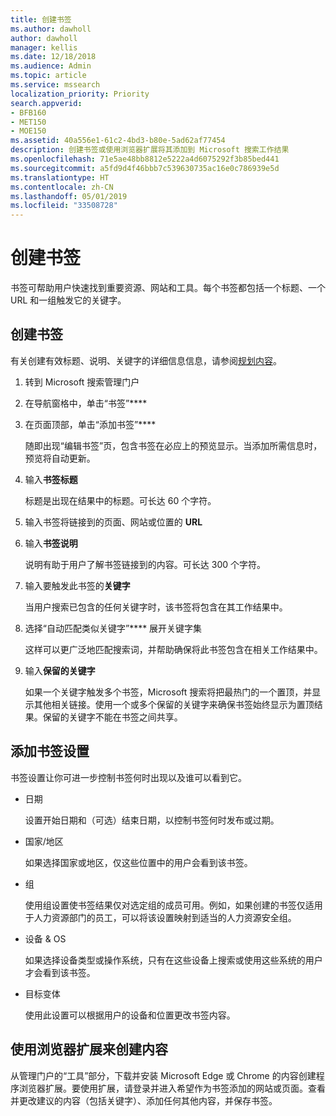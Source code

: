 ```yaml
---
title: 创建书签
ms.author: dawholl
author: dawholl
manager: kellis
ms.date: 12/18/2018
ms.audience: Admin
ms.topic: article
ms.service: mssearch
localization_priority: Priority
search.appverid:
- BFB160
- MET150
- MOE150
ms.assetid: 40a556e1-61c2-4bd3-b80e-5ad62af77454
description: 创建书签或使用浏览器扩展将其添加到 Microsoft 搜索工作结果
ms.openlocfilehash: 71e5ae48bb8812e5222a4d6075292f3b85bed441
ms.sourcegitcommit: a5fd9d4f46bbb7c539630735ac16e0c786939e5d
ms.translationtype: HT
ms.contentlocale: zh-CN
ms.lasthandoff: 05/01/2019
ms.locfileid: "33508728"
---
```

# <a name="create-bookmarks"></a>创建书签

书签可帮助用户快速找到重要资源、网站和工具。每个书签都包括一个标题、一个 URL 和一组触发它的关键字。
  
## <a name="create-a-bookmark"></a>创建书签

有关创建有效标题、说明、关键字的详细信息信息，请参阅[规划内容](plan-your-content.md)。
  
1. 转到 Microsoft 搜索管理门户
    
2. 在导航窗格中，单击“书签”****
    
3. 在页面顶部，单击“添加书签”****
    
    随即出现“编辑书签”页，包含书签在必应上的预览显示。当添加所需信息时，预览将自动更新。
    
4. 输入**书签标题**
    
    标题是出现在结果中的标题。可长达 60 个字符。
    
5. 输入书签将链接到的页面、网站或位置的 **URL** 
    
6. 输入**书签说明**
    
    说明有助于用户了解书签链接到的内容。可长达 300 个字符。
    
7. 输入要触发此书签的**关键字** 
    
    当用户搜索已包含的任何关键字时，该书签将包含在其工作结果中。
    
8. 选择“自动匹配类似关键字”**** 展开关键字集 
    
    这样可以更广泛地匹配搜索词，并帮助确保将此书签包含在相关工作结果中。
    
9. 输入**保留的关键字**
    
    如果一个关键字触发多个书签，Microsoft 搜索将把最热门的一个置顶，并显示其他相关链接。使用一个或多个保留的关键字来确保书签始终显示为置顶结果。保留的关键字不能在书签之间共享。
    
## <a name="add-bookmark-settings"></a>添加书签设置

书签设置让你可进一步控制书签何时出现以及谁可以看到它。
  
- 日期
    
    设置开始日期和（可选）结束日期，以控制书签何时发布或过期。 
    
- 国家/地区
    
    如果选择国家或地区，仅这些位置中的用户会看到该书签。
    
- 组
    
    使用组设置使书签结果仅对选定组的成员可用。例如，如果创建的书签仅适用于人力资源部门的员工，可以将该设置映射到适当的人力资源安全组。
    
- 设备 &amp; OS
    
    如果选择设备类型或操作系统，只有在这些设备上搜索或使用这些系统的用户才会看到该书签。
    
- 目标变体
    
    使用此设置可以根据用户的设备和位置更改书签内容。
    
## <a name="use-a-browser-extension-to-create-content"></a>使用浏览器扩展来创建内容

从管理门户的“工具”部分，下载并安装 Microsoft Edge 或 Chrome 的内容创建程序浏览器扩展。要使用扩展，请登录并进入希望作为书签添加的网站或页面。查看并更改建议的内容（包括关键字）、添加任何其他内容，并保存书签。